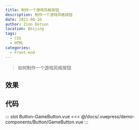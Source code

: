 ```yaml
---
title: 制作一个游戏风格按钮
description: 制作一个游戏风格按钮
date: 2021-08-16
author: Zion Dotson
location: Beijing
tags:
  - CSS
  - HTML
categories:
  - Front-end
---
```


> 如何制作一个游戏风格按钮

<!-- more -->

## 效果

<GameButton />

## 代码

<Util-CodeTab
  key-prefix="Button"
  :code-types="['GameButton.vue']"
  default-active-code-type="GameButton.vue"
/>

::: slot Button-GameButton.vue
<<< @/docs/.vuepress/demo-components/Button/GameButton.vue
:::

<script>
import GameButton from '@vp/demo-components/Button/GameButton.vue'

export default {
  components: {
    GameButton
  }
}
</script>